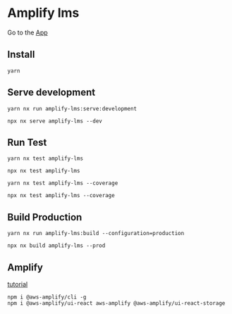 # Amplify lms

Go to the [App]()

## Install

```
yarn
```

## Serve development

```
yarn nx run amplify-lms:serve:development
```

```
npx nx serve amplify-lms --dev
```

## Run Test

```
yarn nx test amplify-lms
```

```
npx nx test amplify-lms
```

```
yarn nx test amplify-lms --coverage
```

```
npx nx test amplify-lms --coverage
```

## Build Production

```
yarn nx run amplify-lms:build --configuration=production
```

```
npx nx build amplify-lms --prod
```

## Amplify

[tutorial](https://www.youtube.com/watch?v=-j7XpK2UQ3w)

```
npm i @aws-amplify/cli -g
npm i @aws-amplify/ui-react aws-amplify @aws-amplify/ui-react-storage
```
